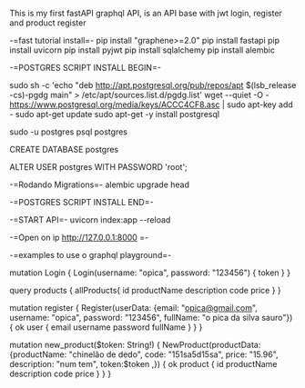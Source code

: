 This is my first fastAPI graphql API, is an API base with jwt login, register and product register

-=fast tutorial install=-
pip install "graphene>=2.0"
pip install fastapi
pip install uvicorn
pip install pyjwt
pip install sqlalchemy
pip install alembic

-=POSTGRES SCRIPT INSTALL BEGIN=-

sudo sh -c 'echo "deb http://apt.postgresql.org/pub/repos/apt \$(lsb_release -cs)-pgdg main" > /etc/apt/sources.list.d/pgdg.list'
wget --quiet -O - https://www.postgresql.org/media/keys/ACCC4CF8.asc | sudo apt-key add -
sudo apt-get update
sudo apt-get -y install postgresql

sudo -u postgres psql postgres

CREATE DATABASE postgres

ALTER USER postgres WITH PASSWORD 'root';

-=Rodando Migrations=-
alembic upgrade head

-=POSTGRES SCRIPT INSTALL END=-

-=START API=-
uvicorn index:app --reload

-=Open on ip http://127.0.0.1:8000 =-

-=examples to use o graphql playground=-

mutation Login {
Login(username: "opica", password: "123456") {
token
}
}

query products {
allProducts{
id
productName
description
code
price
}
}

mutation register {
Register(userData: {email: "opica@gmail.com", username: "opica", password: "123456", fullName: "o pica da silva sauro"}) {
ok
user {
email
username
password
fullName
}
}
}

mutation new_product($token: String!) {
  NewProduct(productData: {productName: "chinelão de dedo", code: "151sa5d15sa", price: "15.96", description: "num tem", token:$token ,}) {
ok
product {
id
productName
description
code
price
}
}
}
